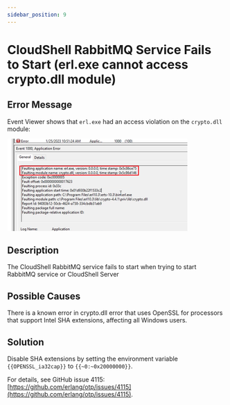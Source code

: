 ```yaml
---
sidebar_position: 9
---
```


# CloudShell RabbitMQ Service Fails to Start (erl.exe cannot access crypto.dll module)

## Error Message

Event Viewer shows that `erl.exe` had an access violation on the `crypto.dll` module:

![](/Images/Troubleshoot/RabbitLogError.png)

## Description

The CloudShell RabbitMQ service fails to start when trying to start RabbitMQ service or CloudShell Server

## Possible Causes

There is a known error in crypto.dll error that uses OpenSSL for processors that support Intel SHA extensions, affecting all Windows users.

## Solution

Disable SHA extensions by setting the environment variable `{{OPENSSL_ia32cap}}` to `{{~0:~0x20000000}}`.

For details, see GitHub issue 4115: [https://github.com/erlang/otp/issues/4115](https://github.com/erlang/otp/issues/4115).
